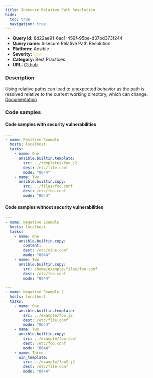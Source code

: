 ```yaml
---
title: Insecure Relative Path Resolution
hide:
  toc: true
  navigation: true
---
```


<style>
  .highlight .hll {
    background-color: #ff171742;
  }
  .md-content {
    max-width: 1100px;
    margin: 0 auto;
  }
</style>

-   **Query id:** 8d22ae91-6ac1-459f-95be-d37bd373f244
-   **Query name:** Insecure Relative Path Resolution
-   **Platform:** Ansible
-   **Severity:** <span style="color:#edd57e">Low</span>
-   **Category:** Best Practices
-   **URL:** [Github](https://github.com/Checkmarx/kics/tree/master/assets/queries/ansible/general/insecure_relative_path_resolution)

### Description
Using relative paths can lead to unexpected behavior as the path is resolved relative to the current working directory, which can change.<br>
[Documentation](https://ansible.readthedocs.io/projects/lint/rules/no-relative-paths/)

### Code samples
#### Code samples with security vulnerabilities
```yaml title="Positive test num. 1 - yaml file" hl_lines="12 7"
---
- name: Positive Example
  hosts: localhost
  tasks:
    - name: One
      ansible.builtin.template:
        src: ../templates/foo.j2
        dest: /etc/file.conf
        mode: "0644"
    - name: Two
      ansible.builtin.copy:
        src: ../files/foo.conf
        dest: /etc/foo.conf
        mode: "0644"
```


#### Code samples without security vulnerabilities
```yaml title="Negative test num. 1 - yaml file"
---
- name: Negative Example
  hosts: localhost
  tasks:
    - name: One
      ansible.builtin.copy:
        content:
        dest: /etc/mine.conf
        mode: "0644"
    - name: Two
      ansible.builtin.copy:
        src: /home/example/files/foo.conf
        dest: /etc/foo.conf
        mode: "0644"

---
- name: Negative Example 2
  hosts: localhost
  tasks:
    - name: One
      ansible.builtin.template:
        src: ../example/foo.j2
        dest: /etc/file.conf
        mode: "0644"
    - name: Two
      ansible.builtin.copy:
        src: ../example/foo.conf
        dest: /etc/foo.conf
        mode: "0644"
    - name: Three
      win_template:
        src: ../example/foo2.j2
        dest: /etc/file.conf
        mode: "0644"
```
